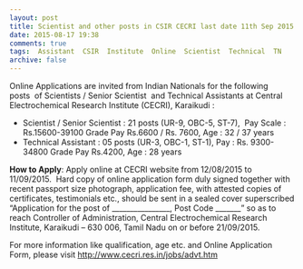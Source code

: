 ```yaml
---
layout: post
title: Scientist and other posts in CSIR CECRI last date 11th Sep 2015   
date: 2015-08-17 19:38
comments: true
tags:  Assistant  CSIR  Institute  Online  Scientist  Technical  TN 
archive: false
---
```

Online Applications are invited from Indian Nationals for the following  posts  of Scientists / Senior Scientist  and Technical Assistants at Central Electrochemical Research Institute (CECRI), Karaikudi :


- Scientist / Senior Scientist : 21 posts (UR-9, OBC-5, ST-7),  Pay Scale : Rs.15600-39100 Grade Pay Rs.6600 / Rs. 7600, Age : 32 / 37 years
- Technical Assistant : 05 posts (UR-3, OBC-1, ST-1), Pay : Rs. 9300-34800 Grade Pay Rs.4200, Age : 28 years


**How to Apply**: Apply online at CECRI website from 12/08/2015 to 11/09/2015.  Hard copy of online application form duly signed together with recent passport size photograph, application fee, with attested copies of certificates, testimonials etc., should be sent in a sealed cover superscribed “Application for the post of ________________, Post Code _______” so as to reach Controller of Administration, Central Electrochemical Research Institute, Karaikudi – 630 006, Tamil Nadu on or before 21/09/2015.


For more information like qualification, age etc. and Online Application Form, please visit <http://www.cecri.res.in/jobs/advt.htm>





